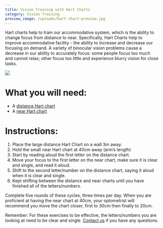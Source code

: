 ```yaml
---
title: Vision Training with Hart Charts
category: Vision Training
preview_image: /uploads/hart-chart-preview.jpg
---
```

<div class="employee-heading">
<p>Hart charts help to train our accommodative system, which is the ability to change focus from distance to near. Specifically, Hart Charts help to improve accommodative facility - the ability to increase and decrease our focusing on demand. A variety of binocular vision problems cause a decrease in our ability to accurately focus: some people focus too much and cannot relax; other focus too little and experience blurry vision for close tasks.</p> 
</div>

![](/uploads/hart-chart.jpg)

# What you will need:

* A [distance Hart chart](https://d1hd12f7n4y2a6.cloudfront.net/innovative-eye-care%2F5f241f69-03a4-4a6a-aca6-a1464d1defc6_largehartchart+%281%29.pdf)
* A [near Hart chart ](https://d1hd12f7n4y2a6.cloudfront.net/innovative-eye-care%2Ff062027c-735a-40e9-bfdf-d71c4b82e382_smallhartchart+%281%29.pdf)

# Instructions:

1. Place the large distance Hart Chart on a wall 3m away.
2. Hold the small near Hart chart at 40cm away (arm’s length)
3. Start by reading aloud the first letter on the distance chart.
4. Move your focus to the first letter on the near chart, make sure it is clear and single, and read it aloud.
5. Shift to the second letter/number on the distance chart, saying it aloud when it is clear and single.
6. Kept shifting between the distance and near charts until you have finished all of the letters/numbers.

Complete five rounds of these cycles, three times per day. When you are proficient at having the near chart at 40cm, your optometrist will recommend you move the chart closer, first to 30cm then finally to 20cm. 

Remember: For these exercises to be effective, the letters/numbers you are looking at need to be clear and single. [Contact us](https://innovativeeyecare.com.au/contact/) if you have any questions.

